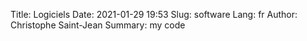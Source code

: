 Title: Logiciels
Date: 2021-01-29 19:53
Slug: software
Lang: fr
Author: Christophe Saint-Jean
Summary: my code
